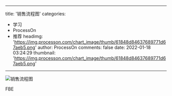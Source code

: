
---
title: '销售流程图'
categories: 
 - 学习
 - ProcessOn
 - 推荐
headimg: 'https://img.processon.com/chart_image/thumb/61848d84637689771d67aeb5.png'
author: ProcessOn
comments: false
date: 2022-01-18 03:24:29
thumbnail: 'https://img.processon.com/chart_image/thumb/61848d84637689771d67aeb5.png'
---

<div>   
<img class="thumb" alt="销售流程图" src="https://img.processon.com/chart_image/thumb/61848d84637689771d67aeb5.png" referrerpolicy="no-referrer">
<p>FBE</p>  
</div>
            